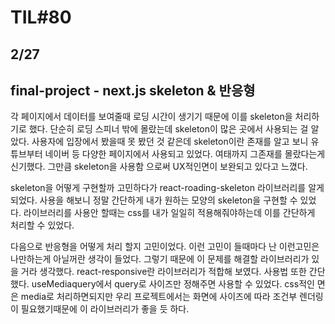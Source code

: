# TIL#80

## 2/27

## final-project - next.js skeleton &  반응형

각 페이지에서 데이터를 보여줄때 로딩 시간이 생기기 때문에 이를 skeleton을 처리하기로 했다. 단순히 로딩 스피너 밖에 몰랐는데 skeleton이 많은 곳에서 사용되는 걸 알았다. 사용자에 입장에서 봤을때 못 봤던 것 같은데 skeleton이란 존재를 알고 보니 유튜브부터 네이버 등 다양한 페이지에서 사용되고 있었다. 여태까지 그존재를 몰랐다는게 신기했다. 그만큼 skeleton을 사용함 으로써 UX적인면이 보완되고 있다고 느꼈다. 

skeleton을 어떻게 구현할까 고민하다가 react-roading-skeleton 라이브러리를 알게되었다. 사용을 해보니 정말 간단하게 내가 원하는 모양의 skeleton을 구현할 수 있었다. 라이브러리를 사용안 할때는 css를 내가 일일히 적용해줘야하는데 이를 간단하게 처리할 수 있었다. 

다음으로 반응형을 어떻게 처리 할지 고민이었다. 이런 고민이 들때마다 난 이런고민은 나만하는게 아닐꺼란 생각이 들었다. 그렇기 때문에 이 문제를 해결할 라이브러리가 있을 거라 생각했다. react-responsive란 라이브러리가 적합해 보였다. 사용법 또한 간단했다. useMediaquery에서 query로 사이즈만 정해주면 사용할 수 있었다. css적인 면은 media로 처리하면되지만 우리 프로젝트에서는 화면에 사이즈에 따라 조건부 렌더링이 필요했기때문에 이 라이브러리가 좋을 듯 하다. 

